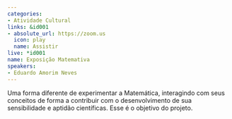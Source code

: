 ```yaml
---
categories:
- Atividade Cultural
links: &id001
- absolute_url: https://zoom.us
  icon: play
  name: Assistir
live: *id001
name: Exposição Matemativa
speakers:
- Eduardo Amorim Neves
---
```


Uma forma diferente de experimentar a Matemática, interagindo com seus conceitos de forma a contribuir com o desenvolvimento de sua sensibilidade e aptidão científicas. Esse é o objetivo do projeto.